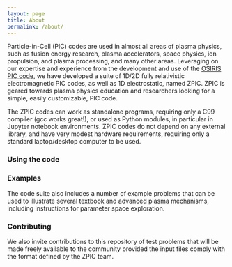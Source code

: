 ```yaml
---
layout: page
title: About
permalink: /about/
---
```


Particle-in-Cell (PIC) codes are used in almost all areas of plasma physics, such as fusion energy research, plasma accelerators, space physics, ion propulsion, and plasma processing, and many other areas. Leveraging on our expertise and experience from the development and use of the [OSIRIS PIC code](http://epp.tecnico.ulisboa.pt/osiris/), we have developed a suite of 1D/2D fully relativistic electromagnetic PIC codes, as well as 1D electrostatic, named ZPIC. ZPIC is geared towards plasma physics education and researchers looking for a simple, easily customizable, PIC code. 

The ZPIC codes can work as standalone programs, requiring only a C99 compiler (gcc works great!), or used as Python modules, in particular in Jupyter notebook environments. ZPIC codes do not depend on any external library, and have very modest hardware requirements, requiring only a standard laptop/desktop computer to be used.

### Using the code



### Examples

The code suite also includes a number of example problems that can be used to illustrate several textbook and advanced plasma mechanisms, including instructions for parameter space exploration.

### Contributing

We also invite contributions to this repository of test problems that will be made freely available to the community provided the input files comply with the format defined by the ZPIC team.
